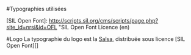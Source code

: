 #Typographies utilisées

[Salsa]: http://www.google.com/fonts/specimen/Salsa
[SIL Open Font]: http://scripts.sil.org/cms/scripts/page.php?site_id=nrsi&id=OFL "SIL Open Font Licence (en)

#Logo
La typographie du logo est la [Salsa][], distribuée sous licence [SIL Open Font][]
